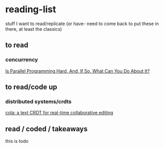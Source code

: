 # reading-list
stuff I want to read/replicate (or have- need to come back to put these in there, at least the classics)

## to read

### concurrency
[Is Parallel Programming Hard, And, If So, What Can You Do About It?
](https://mirrors.edge.kernel.org/pub/linux/kernel/people/paulmck/perfbook/perfbook.html)

## to read/code up

### distributed systems/crdts
[cola: a text CRDT for real-time collaborative editing](https://nomad.foo/blog/cola)

## read / coded / takeaways

this is todo
